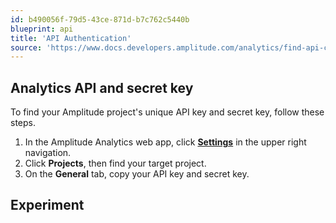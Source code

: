 ```yaml
---
id: b490056f-79d5-43ce-871d-b7c762c5440b
blueprint: api
title: 'API Authentication'
source: 'https://www.docs.developers.amplitude.com/analytics/find-api-credentials/'
---
```

## Analytics API and secret key

To find your Amplitude project's unique API key and secret key, follow these steps. 

1. In the Amplitude Analytics web app, click [**Settings**](http://analytics.amplitude.com/amp-dev-docs/settings/projects) in the upper right navigation.
2. Click **Projects**, then find your target project.
3. On the **General** tab, copy your API key and secret key.

## Experiment